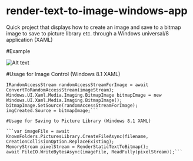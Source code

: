 # render-text-to-image-windows-app
Quick project that displays how to create an image and save to a bitmap image to save to picture library etc. through a Windows universal/8 application (XAML)

#Example

![Alt text](https://cloud.githubusercontent.com/assets/4294995/8870328/20710b08-31bb-11e5-9a17-0298239d3ba3.png "WindowsAppExample")

#Usage for Image Control (Windows 8.1 XAML)

```MemoryStream imageStream = RenderStaticTextToBitmap();
IRandomAccessStream randomAccessStreamForImage = await ConvertToRandomAccessStream(imageStream);
Windows.UI.Xaml.Media.Imaging.BitmapImage bitmapImage = new Windows.UI.Xaml.Media.Imaging.BitmapImage();
bitmapImage.SetSource(randomAccessStreamForImage);
imgCreated.Source = bitmapImage;```

#Usage for Saving to Picture Library (Windows 8.1 XAML)

```var imageFile = await KnownFolders.PicturesLibrary.CreateFileAsync(filename, CreationCollisionOption.ReplaceExisting);
MemoryStream pixelStream = RenderStaticTextToBitmap();
await FileIO.WriteBytesAsync(imageFile, ReadFully(pixelStream));```

